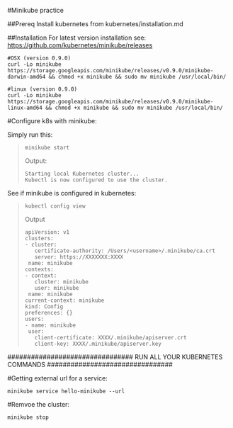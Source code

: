 #Minikube practice

##Prereq
Install kubernetes from kubernetes/installation.md

##Installation
For latest version installation see: https://github.com/kubernetes/minikube/releases



```
#OSX (version 0.9.0)
curl -Lo minikube https://storage.googleapis.com/minikube/releases/v0.9.0/minikube-darwin-amd64 && chmod +x minikube && sudo mv minikube /usr/local/bin/

#linux (version 0.9.0)
curl -Lo minikube https://storage.googleapis.com/minikube/releases/v0.9.0/minikube-linux-amd64 && chmod +x minikube && sudo mv minikube /usr/local/bin/
```

#Configure k8s with minikube:

Simply run this:
>```
>minikube start
>```
>Output:
>```
>Starting local Kubernetes cluster...
>Kubectl is now configured to use the cluster.
>```


See if minikube is configured in kubernetes:
>```
>kubectl config view
>```
>Output
>```
>apiVersion: v1
>clusters:
>- cluster:
>    certificate-authority: /Users/<username>/.minikube/ca.crt
>    server: https://XXXXXXX:XXXX
>  name: minikube
>contexts:
>- context:
>    cluster: minikube
>    user: minikube
>  name: minikube
>current-context: minikube
>kind: Config
>preferences: {}
>users:
>- name: minikube
>  user:
>    client-certificate: XXXX/.minikube/apiserver.crt
>    client-key: XXXX/.minikube/apiserver.key
>```

################################
RUN ALL YOUR KUBERNETES COMMANDS
################################

#Getting external url for a service:
```
minikube service hello-minikube --url
```



#Remvoe the cluster:
```
minikube stop
```


